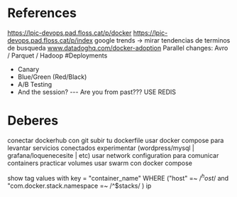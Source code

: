 
# References
https://lpic-devops.pad.floss.cat/p/docker
https://lpic-devops.pad.floss.cat/p/index
google trends -> mirar tendencias de terminos de busqueda
www.datadoghq.com/docker-adoption
Parallel changes: Avro / Parquet / Hadoop
#Deployments
- Canary
- Blue/Green (Red/Black)
- A/B Testing 
- And the session? --- Are you from past??? USE REDIS
# Deberes
conectar dockerhub con git
subir tu dockerfile
usar docker compose para levantar servicios conectados experimentar (wordpress/mysql | grafana/loquenecesite | etc) 
usar network configuration para comunicar containers 
practicar volumes
usar swarm con docker compose

show tag values with key = "container_name" WHERE ("host" =~ /$^host$/ and "com.docker.stack.namespace =~ /^$stacks/ )
ip
